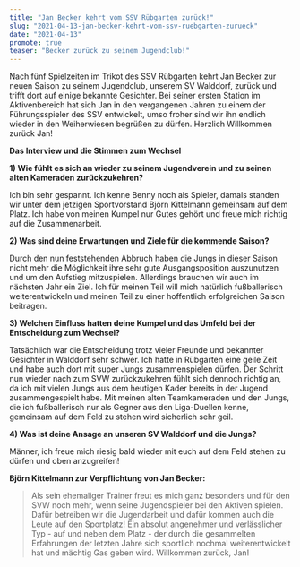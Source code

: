 ```yaml
---
title: "Jan Becker kehrt vom SSV Rübgarten zurück!"
slug: "2021-04-13-jan-becker-kehrt-vom-ssv-ruebgarten-zurueck"
date: "2021-04-13"
promote: true
teaser: "Becker zurück zu seinem Jugendclub!"
---
```

Nach fünf Spielzeiten im Trikot des SSV Rübgarten kehrt Jan Becker zur neuen Saison zu seinem Jugendclub, unserem SV Walddorf, zurück und trifft dort auf einige bekannte Gesichter. Bei seiner ersten Station im Aktivenbereich hat sich Jan in den vergangenen Jahren zu einem der Führungsspieler des SSV entwickelt, umso froher sind wir ihn endlich wieder in den Weiherwiesen begrüßen zu dürfen. Herzlich Willkommen zurück Jan!

**Das Interview und die Stimmen zum Wechsel**

**1) Wie fühlt es sich an wieder zu seinem Jugendverein und zu seinen alten Kameraden zurückzukehren?**

Ich bin sehr gespannt. Ich kenne Benny noch als Spieler, damals standen wir unter dem jetzigen Sportvorstand Björn Kittelmann gemeinsam auf dem Platz. Ich habe von meinen Kumpel nur Gutes gehört und freue mich richtig auf die Zusammenarbeit.

**2) Was sind deine Erwartungen und Ziele für die kommende Saison?**

Durch den nun feststehenden Abbruch haben die Jungs in dieser Saison nicht mehr die Möglichkeit ihre sehr gute Ausgangsposition auszunutzen und um den Aufstieg mitzuspielen. Allerdings brauchen wir auch im nächsten Jahr ein Ziel. Ich für meinen Teil will mich natürlich fußballerisch weiterentwickeln und meinen Teil zu einer hoffentlich erfolgreichen Saison beitragen.

**3) Welchen Einfluss hatten deine Kumpel und das Umfeld bei der Entscheidung zum Wechsel?**

Tatsächlich war die Entscheidung trotz vieler Freunde und bekannter Gesichter in Walddorf sehr schwer. Ich hatte in Rübgarten eine geile Zeit und habe auch dort mit super Jungs zusammenspielen dürfen. Der Schritt nun wieder nach zum SVW zurückzukehren fühlt sich dennoch richtig an, da ich mit vielen Jungs aus dem heutigen Kader bereits in der Jugend zusammengespielt habe. Mit meinen alten Teamkameraden und den Jungs, die ich fußballerisch nur als Gegner aus den Liga-Duellen kenne, gemeinsam auf dem Feld zu stehen wird sicherlich sehr geil.

**4) Was ist deine Ansage an unseren SV Walddorf und die Jungs?**

Männer, ich freue mich riesig bald wieder mit euch auf dem Feld stehen zu dürfen und oben anzugreifen!

**Björn Kittelmann zur Verpflichtung von Jan Becker:**

> Als sein ehemaliger Trainer freut es mich ganz besonders und für den SVW noch mehr, wenn seine Jugendspieler bei den Aktiven spielen. Dafür betreiben wir die Jugendarbeit und dafür kommen auch die Leute auf den Sportplatz! Ein absolut angenehmer und verlässlicher Typ - auf und neben dem Platz - der durch die gesammelten Erfahrungen der letzten Jahre sich sportlich nochmal weiterentwickelt hat und mächtig Gas geben wird. Willkommen zurück, Jan!


 
